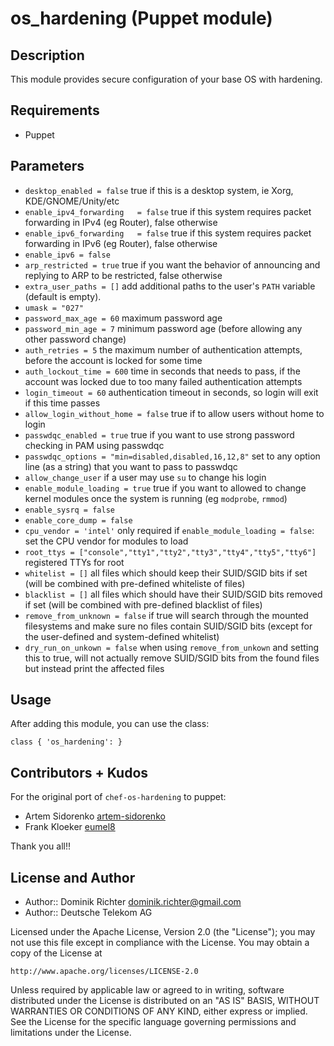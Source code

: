 # os_hardening (Puppet module)

## Description

This module provides secure configuration of your base OS with hardening.

## Requirements

* Puppet

## Parameters

* `desktop_enabled = false`
  true if this is a desktop system, ie Xorg, KDE/GNOME/Unity/etc
* `enable_ipv4_forwarding   = false`
  true if this system requires packet forwarding in IPv4 (eg Router), false otherwise
* `enable_ipv6_forwarding   = false`
  true if this system requires packet forwarding in IPv6 (eg Router), false otherwise
* `enable_ipv6 = false`
* `arp_restricted = true`
  true if you want the behavior of announcing and replying to ARP to be restricted, false otherwise
* `extra_user_paths = []`
  add additional paths to the user's `PATH` variable (default is empty).
* `umask = "027"`
* `password_max_age = 60`
  maximum password age
* `password_min_age = 7`
  minimum password age (before allowing any other password change)
* `auth_retries = 5`
  the maximum number of authentication attempts, before the account is locked for some time
* `auth_lockout_time = 600`
  time in seconds that needs to pass, if the account was locked due to too many failed authentication attempts
* `login_timeout = 60`
  authentication timeout in seconds, so login will exit if this time passes
* `allow_login_without_home = false`
  true if to allow users without home to login
* `passwdqc_enabled = true`
  true if you want to use strong password checking in PAM using passwdqc
* `passwdqc_options = "min=disabled,disabled,16,12,8"`
  set to any option line (as a string) that you want to pass to passwdqc
* `allow_change_user`
  if a user may use `su` to change his login
* `enable_module_loading = true`
  true if you want to allowed to change kernel modules once the system is running (eg `modprobe`, `rmmod`)
* `enable_sysrq = false`
* `enable_core_dump = false`
* `cpu_vendor = 'intel'`
  only required if `enable_module_loading = false`: set the CPU vendor for modules to load
* `root_ttys = ["console","tty1","tty2","tty3","tty4","tty5","tty6"]`
  registered TTYs for root
* `whitelist = []`
  all files which should keep their SUID/SGID bits if set (will be combined with pre-defined whiteliste of files)
* `blacklist = []`
  all files which should have their SUID/SGID bits removed if set (will be combined with pre-defined blacklist of files)
* `remove_from_unknown = false`
  if true will search through the mounted filesystems and make sure no files contain SUID/SGID bits
  (except for the user-defined and system-defined whitelist)
* `dry_run_on_unkown = false`
  when using `remove_from_unkown` and setting this to true, will not actually remove SUID/SGID bits
  from the found files but instead print the affected files

## Usage

After adding this module, you can use the class:

    class { 'os_hardening': }

## Contributors + Kudos

For the original port of `chef-os-hardening` to puppet:

* Artem Sidorenko [artem-sidorenko](https://github.com/artem-sidorenko)
* Frank Kloeker [eumel8](https://github.com/eumel8)

Thank you all!!

## License and Author

* Author:: Dominik Richter <dominik.richter@gmail.com>
* Author:: Deutsche Telekom AG

Licensed under the Apache License, Version 2.0 (the "License");
you may not use this file except in compliance with the License.
You may obtain a copy of the License at

    http://www.apache.org/licenses/LICENSE-2.0

Unless required by applicable law or agreed to in writing, software
distributed under the License is distributed on an "AS IS" BASIS,
WITHOUT WARRANTIES OR CONDITIONS OF ANY KIND, either express or implied.
See the License for the specific language governing permissions and
limitations under the License.
